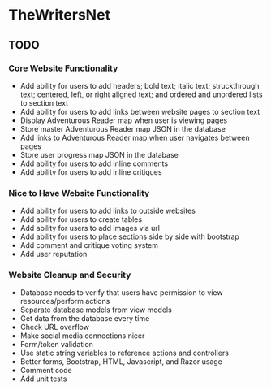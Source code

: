 # TheWritersNet

## TODO

### Core Website Functionality
* Add ability for users to add headers; bold text; italic text; struckthrough text; centered, left, or right aligned text; and ordered and unordered lists to section text
* Add ability for users to add links between website pages to section text
* Display Adventurous Reader map when user is viewing pages
* Store master Adventurous Reader map JSON in the database
* Add links to Adventurous Reader map when user navigates between pages
* Store user progress map JSON in the database
* Add ability for users to add inline comments
* Add ability for users to add inline critiques

### Nice to Have Website Functionality
* Add ability for users to add links to outside websites
* Add ability for users to create tables
* Add ability for users to add images via url
* Add ability for users to place sections side by side with bootstrap
* Add comment and critique voting system
* Add user reputation

### Website Cleanup and Security
* Database needs to verify that users have permission to view resources/perform actions
* Separate database models from view models
* Get data from the database every time
* Check URL overflow
* Make social media connections nicer
* Form/token validation
* Use static string variables to reference actions and controllers
* Better forms, Bootstrap, HTML, Javascript, and Razor usage
* Comment code
* Add unit tests